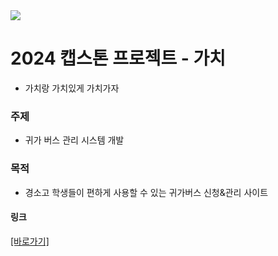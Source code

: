 <img src="https://capsule-render.vercel.app/api?type=waving&color=BDBDC8&section=header" />

# 2024 캡스톤 프로젝트 - 가치
  - 가치랑 가치있게 가치가자

### 주제
  - 귀가 버스 관리 시스템 개발

### 목적
  -  경소고 학생들이 편하게 사용할 수 있는 귀가버스 신청&관리 사이트

#### 링크
<a href="https://img.shields.io/badge/Notion-000000?style=for-the-badge&logo=notion&logoColor=white"></a>
<a href="https://famous-receipt-540.notion.site/4d6febf9e73a4459b8aff375d590af54?pvs=4">[바로가기]</a>
